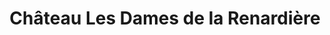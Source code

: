 ---
title: "Château Les Dames de la Renardière"
url: /la-sauve/chateau-les-dames-de-la-renardiere/
shop: Spirituosen
---